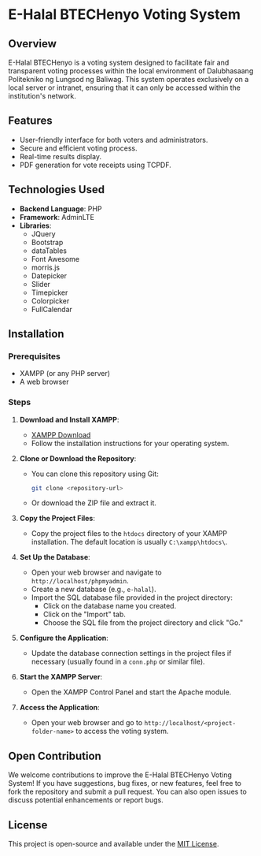 # E-Halal BTECHenyo Voting System

## Overview
E-Halal BTECHenyo is a voting system designed to facilitate fair and transparent voting processes within the local environment of Dalubhasaang Politekniko ng Lungsod ng Baliwag. This system operates exclusively on a local server or intranet, ensuring that it can only be accessed within the institution's network.

## Features
- User-friendly interface for both voters and administrators.
- Secure and efficient voting process.
- Real-time results display.
- PDF generation for vote receipts using TCPDF.

## Technologies Used
- **Backend Language**: PHP
- **Framework**: AdminLTE
- **Libraries**:
  - JQuery
  - Bootstrap
  - dataTables
  - Font Awesome
  - morris.js
  - Datepicker
  - Slider
  - Timepicker
  - Colorpicker
  - FullCalendar

## Installation

### Prerequisites
- XAMPP (or any PHP server)
- A web browser

### Steps
1. **Download and Install XAMPP**:
   - [XAMPP Download](https://www.apachefriends.org/index.html)
   - Follow the installation instructions for your operating system.

2. **Clone or Download the Repository**:
   - You can clone this repository using Git:
     ```bash
     git clone <repository-url>
     ```
   - Or download the ZIP file and extract it.

3. **Copy the Project Files**:
   - Copy the project files to the `htdocs` directory of your XAMPP installation. The default location is usually `C:\xampp\htdocs\`.

4. **Set Up the Database**:
   - Open your web browser and navigate to `http://localhost/phpmyadmin`.
   - Create a new database (e.g., `e-halal`).
   - Import the SQL database file provided in the project directory:
     - Click on the database name you created.
     - Click on the "Import" tab.
     - Choose the SQL file from the project directory and click "Go."

5. **Configure the Application**:
   - Update the database connection settings in the project files if necessary (usually found in a `conn.php` or similar file).

6. **Start the XAMPP Server**:
   - Open the XAMPP Control Panel and start the Apache module.

7. **Access the Application**:
   - Open your web browser and go to `http://localhost/<project-folder-name>` to access the voting system.

## Open Contribution
We welcome contributions to improve the E-Halal BTECHenyo Voting System! If you have suggestions, bug fixes, or new features, feel free to fork the repository and submit a pull request. You can also open issues to discuss potential enhancements or report bugs.

## License
This project is open-source and available under the [MIT License](LICENSE).

